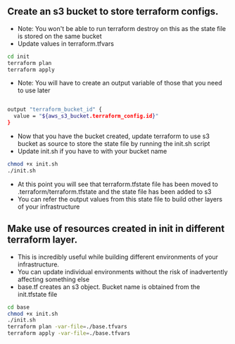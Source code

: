 ## Create an s3 bucket to store terraform configs.

- Note: You won't be able to run terraform destroy on this as the state file is stored on the same bucket
- Update values in terraform.tfvars

```sh
cd init
terraform plan
terraform apply

```

- Note: You will have to create an output variable of those that you need to use later

```sh

output "terraform_bucket_id" {
  value = "${aws_s3_bucket.terraform_config.id}"
}
```

- Now that you have the bucket created, update terraform to use s3 bucket as source to store the state file by running the init.sh script
- Update init.sh if you have to with your bucket name

```sh
chmod +x init.sh
./init.sh
```

- At this point you will see that terraform.tfstate file has been moved to .terraform/terraform.tfstate and the state file has been added to s3
- You can refer the output values from this state file to build other layers of your infrastructure

## Make use of resources created in init in different terraform layer.

- This is incredibly useful while building different environments of your infrastructure.
- You can update individual environments without the risk of inadvertently affecting something else
- base.tf creates an s3 object. Bucket name is obtained from the init.tfstate file


```sh
cd base
chmod +x init.sh
./init.sh
terraform plan -var-file=./base.tfvars
terraform apply -var-file=./base.tfvars
```
